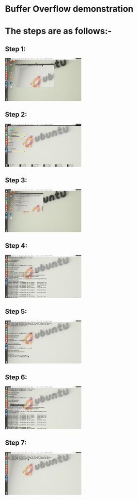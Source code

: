 # Buffer Overflow demonstration

# The steps are as follows:-

## Step 1: 
<img width="50%" src="https://github.com/devesh0605/buffer_overflow_act_1/blob/master/Step%2001.png" alt="Image 1">

## Step 2: 
<img width="50%" src="https://github.com/devesh0605/buffer_overflow_act_1/blob/master/Step%2002.png" alt="Image 2">

## Step 3: 
<img width="50%" src="https://github.com/devesh0605/buffer_overflow_act_1/blob/master/Step%2003.png" alt="Image 3">

## Step 4: 
<img width="50%" src="https://github.com/devesh0605/buffer_overflow_act_1/blob/master/Step%2004.png" alt="Image 4">

## Step 5: 
<img width="50%" src="https://github.com/devesh0605/buffer_overflow_act_1/blob/master/Step%2005.png" alt="Image 5">

## Step 6: 
<img width="50%" src="https://github.com/devesh0605/buffer_overflow_act_1/blob/master/Step%2006.png" alt="Image 6">

## Step 7: 
<img width="50%" src="https://github.com/devesh0605/buffer_overflow_act_1/blob/master/Step%2007.png" alt="Image 7">
